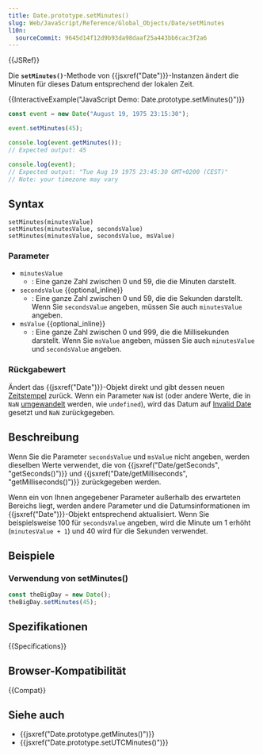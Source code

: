 ```yaml
---
title: Date.prototype.setMinutes()
slug: Web/JavaScript/Reference/Global_Objects/Date/setMinutes
l10n:
  sourceCommit: 9645d14f12d9b93da98daaf25a443bb6cac3f2a6
---
```


{{JSRef}}

Die **`setMinutes()`**-Methode von {{jsxref("Date")}}-Instanzen ändert die Minuten für dieses Datum entsprechend der lokalen Zeit.

{{InteractiveExample("JavaScript Demo: Date.prototype.setMinutes()")}}

```js interactive-example
const event = new Date("August 19, 1975 23:15:30");

event.setMinutes(45);

console.log(event.getMinutes());
// Expected output: 45

console.log(event);
// Expected output: "Tue Aug 19 1975 23:45:30 GMT+0200 (CEST)"
// Note: your timezone may vary
```

## Syntax

```js-nolint
setMinutes(minutesValue)
setMinutes(minutesValue, secondsValue)
setMinutes(minutesValue, secondsValue, msValue)
```

### Parameter

- `minutesValue`
  - : Eine ganze Zahl zwischen 0 und 59, die die Minuten darstellt.
- `secondsValue` {{optional_inline}}
  - : Eine ganze Zahl zwischen 0 und 59, die die Sekunden darstellt. Wenn Sie `secondsValue` angeben, müssen Sie auch `minutesValue` angeben.
- `msValue` {{optional_inline}}
  - : Eine ganze Zahl zwischen 0 und 999, die die Millisekunden darstellt. Wenn Sie `msValue` angeben, müssen Sie auch `minutesValue` und `secondsValue` angeben.

### Rückgabewert

Ändert das {{jsxref("Date")}}-Objekt direkt und gibt dessen neuen [Zeitstempel](/de/docs/Web/JavaScript/Reference/Global_Objects/Date#the_epoch_timestamps_and_invalid_date) zurück. Wenn ein Parameter `NaN` ist (oder andere Werte, die in `NaN` [umgewandelt](/de/docs/Web/JavaScript/Reference/Global_Objects/Number#number_coercion) werden, wie `undefined`), wird das Datum auf [Invalid Date](/de/docs/Web/JavaScript/Reference/Global_Objects/Date#the_epoch_timestamps_and_invalid_date) gesetzt und `NaN` zurückgegeben.

## Beschreibung

Wenn Sie die Parameter `secondsValue` und `msValue` nicht angeben, werden dieselben Werte verwendet, die von {{jsxref("Date/getSeconds", "getSeconds()")}} und {{jsxref("Date/getMilliseconds", "getMilliseconds()")}} zurückgegeben werden.

Wenn ein von Ihnen angegebener Parameter außerhalb des erwarteten Bereichs liegt, werden andere Parameter und die Datumsinformationen im {{jsxref("Date")}}-Objekt entsprechend aktualisiert. Wenn Sie beispielsweise 100 für `secondsValue` angeben, wird die Minute um 1 erhöht (`minutesValue + 1`) und 40 wird für die Sekunden verwendet.

## Beispiele

### Verwendung von setMinutes()

```js
const theBigDay = new Date();
theBigDay.setMinutes(45);
```

## Spezifikationen

{{Specifications}}

## Browser-Kompatibilität

{{Compat}}

## Siehe auch

- {{jsxref("Date.prototype.getMinutes()")}}
- {{jsxref("Date.prototype.setUTCMinutes()")}}
